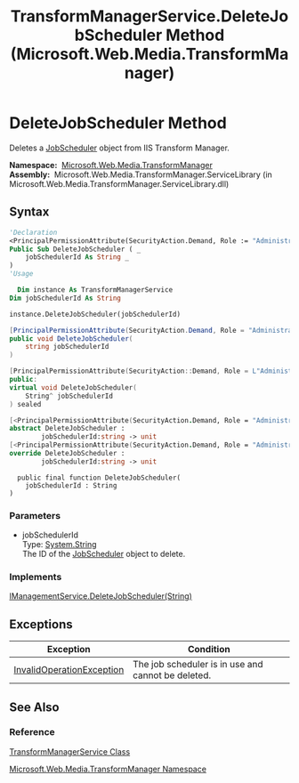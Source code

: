 ﻿---
title: TransformManagerService.DeleteJobScheduler Method  (Microsoft.Web.Media.TransformManager)
TOCTitle: DeleteJobScheduler Method
ms:assetid: M:Microsoft.Web.Media.TransformManager.TransformManagerService.DeleteJobScheduler(System.String)
ms:mtpsurl: https://msdn.microsoft.com/en-us/library/microsoft.web.media.transformmanager.transformmanagerservice.deletejobscheduler(v=VS.90)
ms:contentKeyID: 35520951
ms.date: 06/14/2012
mtps_version: v=VS.90
f1_keywords:
- Microsoft.Web.Media.TransformManager.TransformManagerService.DeleteJobScheduler
dev_langs:
- csharp
- jscript
- vb
- FSharp
- cpp
api_location:
- Microsoft.Web.Media.TransformManager.ServiceLibrary.dll
api_name:
- Microsoft.Web.Media.TransformManager.TransformManagerService.DeleteJobScheduler
api_type:
- Managed
topic_type:
- apiref
- kbSyntax
product_family_name: VS
ROBOTS: INDEX,FOLLOW
---

# DeleteJobScheduler Method

Deletes a [JobScheduler](jobscheduler-class-microsoft-web-media-transformmanager.md) object from IIS Transform Manager.

**Namespace:**  [Microsoft.Web.Media.TransformManager](microsoft-web-media-transformmanager-namespace.md)  
**Assembly:**  Microsoft.Web.Media.TransformManager.ServiceLibrary (in Microsoft.Web.Media.TransformManager.ServiceLibrary.dll)

## Syntax

```vb
'Declaration
<PrincipalPermissionAttribute(SecurityAction.Demand, Role := "Administrators")> _
Public Sub DeleteJobScheduler ( _
    jobSchedulerId As String _
)
'Usage

  Dim instance As TransformManagerService
Dim jobSchedulerId As String

instance.DeleteJobScheduler(jobSchedulerId)
```

```csharp
[PrincipalPermissionAttribute(SecurityAction.Demand, Role = "Administrators")]
public void DeleteJobScheduler(
    string jobSchedulerId
)
```

```cpp
[PrincipalPermissionAttribute(SecurityAction::Demand, Role = L"Administrators")]
public:
virtual void DeleteJobScheduler(
    String^ jobSchedulerId
) sealed
```

``` fsharp
[<PrincipalPermissionAttribute(SecurityAction.Demand, Role = "Administrators")>]
abstract DeleteJobScheduler : 
        jobSchedulerId:string -> unit 
[<PrincipalPermissionAttribute(SecurityAction.Demand, Role = "Administrators")>]
override DeleteJobScheduler : 
        jobSchedulerId:string -> unit 
```

```jscript
  public final function DeleteJobScheduler(
    jobSchedulerId : String
)
```

### Parameters

  - jobSchedulerId  
    Type: [System.String](https://msdn.microsoft.com/library/s1wwdcbf)  
    The ID of the [JobScheduler](jobscheduler-class-microsoft-web-media-transformmanager.md) object to delete.  

### Implements

[IManagementService.DeleteJobScheduler(String)](imanagementservice-deletejobscheduler-method-microsoft-web-media-transformmanager.md)  

## Exceptions

|Exception|Condition|
|--- |--- |
|[InvalidOperationException](https://msdn.microsoft.com/library/2asft85a)|The job scheduler is in use and cannot be deleted.|

## See Also

### Reference

[TransformManagerService Class](transformmanagerservice-class-microsoft-web-media-transformmanager.md)

[Microsoft.Web.Media.TransformManager Namespace](microsoft-web-media-transformmanager-namespace.md)

